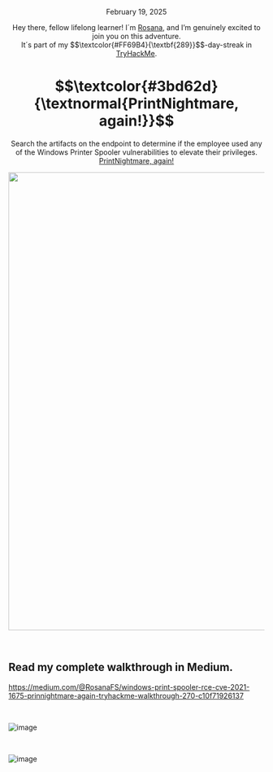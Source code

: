 <p align="center">February 19, 2025</p>
<p align="center">Hey there, fellow lifelong learner! I´m <a href="https://www.linkedin.com/in/rosanafssantos/">Rosana</a>, and I’m genuinely excited to join you on this adventure.<br>
It´s part of my $$\textcolor{#FF69B4}{\textbf{289}}$$-day-streak in  <a href="https://tryhackme.com">TryHackMe</a>.</p>


<h1 align="center">
  $$\textcolor{#3bd62d}{\textnormal{PrintNightmare, again!}}$$
</h1>
<p align="center">Search the artifacts on the endpoint to determine if the employee used any of the Windows Printer Spooler vulnerabilities to elevate their privileges. <a href="https://tryhackme.com/room/printnightmarec2bn7l">PrintNightmare, again!</a></p>
                                                              
<p align="center">
  <img width="900px" src="https://github.com/user-attachments/assets/20e89095-0f3f-4c39-8f18-8a73976518e9">
</p>

<br>

<h2>Read my complete walkthrough in Medium.</h2>


https://medium.com/@RosanaFS/windows-print-spooler-rce-cve-2021-1675-prinnightmare-again-tryhackme-walkthrough-270-c10f71926137

<br>

![image](https://github.com/user-attachments/assets/285afefc-a1d9-4f89-bef8-96559e8ecab0)

<br>


![image](https://github.com/user-attachments/assets/cf28bca4-e9b3-4b37-9a8f-22fbc2b0a973)



